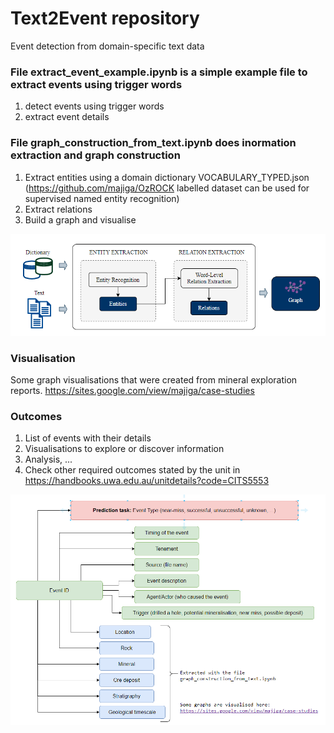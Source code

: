 # Text2Event repository
Event detection from domain-specific text data

### File extract_event_example.ipynb is a simple example file to extract events using trigger words
1. detect events using trigger words
2. extract event details

### File graph_construction_from_text.ipynb does inormation extraction and graph construction
1. Extract entities using a domain dictionary VOCABULARY_TYPED.json (https://github.com/majiga/OzROCK labelled dataset can be used for supervised named entity recognition)
2. Extract relations
3. Build a graph and visualise

![alt_text](https://github.com/majiga/Text2Event/blob/master/images/info_extraction.png)

### Visualisation
Some graph visualisations that were created from mineral exploration reports.
https://sites.google.com/view/majiga/case-studies

### Outcomes
1. List of events with their details
2. Visualisations to explore or discover information
3. Analysis, ...
4. Check other required outcomes stated by the unit in https://handbooks.uwa.edu.au/unitdetails?code=CITS5553

![alt text](https://github.com/majiga/Text2Event/blob/master/images/EventDetails.png)

